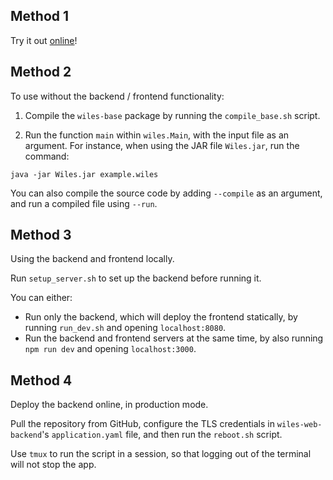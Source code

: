 
## Method 1

Try it out [online](https://wiles.costea.in)!

## Method 2

To use without the backend / frontend functionality:

1. Compile the `wiles-base` package by running the `compile_base.sh` script.

2. Run the function `main` within `wiles.Main`, with the input file as an argument. For instance, when using the JAR file `Wiles.jar`, run the command:

```
java -jar Wiles.jar example.wiles
```
You can also compile the source code by adding `--compile` as an argument, and run a compiled file using `--run`.

## Method 3

Using the backend and frontend locally.

Run `setup_server.sh` to set up the backend before running it.

You can either:
* Run only the backend, which will deploy the frontend statically, by running `run_dev.sh` and opening `localhost:8080`.
* Run the backend and frontend servers at the same time, by also running `npm run dev` and opening `localhost:3000`.

## Method 4

Deploy the backend online, in production mode.

Pull the repository from GitHub, configure the TLS credentials in `wiles-web-backend`'s `application.yaml` file, and then run the `reboot.sh` script.

Use `tmux` to run the script in a session, so that logging out of the terminal will not stop the app.